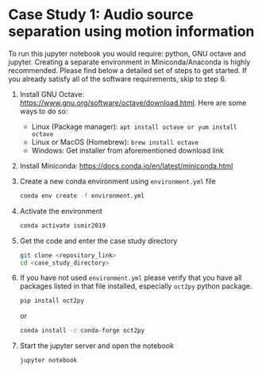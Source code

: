 # Case Study 1: Audio source separation using motion information

To run this jupyter notebook you would require: python, GNU octave and jupyter. Creating a separate environment in Miniconda/Anaconda is highly recommended. Please find below a detailed set of steps to get started. If you already satisfy all of the software requirements, skip to step 6.


   1. Install GNU Octave: https://www.gnu.org/software/octave/download.html. Here are some ways to do so:
      - Linux (Package manager): ```apt install octave or yum install octave```
      - Linux or MacOS (Homebrew): ```brew install octave```
      - Windows: Get installer from aforementioned download link
   2. Install Miniconda: https://docs.conda.io/en/latest/miniconda.html
   3. Create a new conda environment using ```environment.yml``` file
      ```sh
      conda env create -f environment.yml
      ```
   4. Activate the environment
      ```sh
      conda activate ismir2019
      ```
   5. Get the code and enter the case study directory
      ```sh
      git clone <repository_link>
      cd <case_study_directory>
      ```
   6. If you have not used ```environment.yml``` please verify that you have all packages listed in that file installed, especially ```oct2py``` python package.
      ```sh
      pip install oct2py
      ```
      or
      ```sh
      conda install -c conda-forge oct2py
      ```
      
   7. Start the jupyter server and open the notebook
      ```sh
      jupyter notebook
      ```
